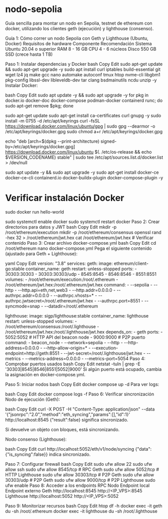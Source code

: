 # nodo-sepolia
Guía sencilla para montar un nodo en Sepolia, testnet de ethereum con docker, utilizando los clientes geth (ejecución) y lighthouse (consenso).

Guía 1: Cómo correr un nodo Sepolia con Geth y Lighthouse (Ubuntu, Docker)
Requisitos de hardware
Componente	Recomendación
Sistema	Ubuntu 20.04 o superior
RAM	8 - 16 GB
CPU	4 - 6 núcleos
Disco	550 GB SSD (crece hasta 1 TB)

Paso 1: Instalar dependencias y Docker
bash
Copy
Edit
sudo apt-get update && sudo apt-get upgrade -y
sudo apt install curl iptables build-essential git wget lz4 jq make gcc nano automake autoconf tmux htop nvme-cli libgbm1 pkg-config libssl-dev libleveldb-dev tar clang bsdmainutils ncdu unzip -y
Instalar Docker:

bash
Copy
Edit
sudo apt update -y && sudo apt upgrade -y
for pkg in docker.io docker-doc docker-compose podman-docker containerd runc; do sudo apt-get remove $pkg; done

sudo apt-get update
sudo apt-get install ca-certificates curl gnupg -y
sudo install -m 0755 -d /etc/apt/keyrings
curl -fsSL https://download.docker.com/linux/ubuntu/gpg | sudo gpg --dearmor -o /etc/apt/keyrings/docker.gpg
sudo chmod a+r /etc/apt/keyrings/docker.gpg

echo "deb [arch=$(dpkg --print-architecture) signed-by=/etc/apt/keyrings/docker.gpg] https://download.docker.com/linux/ubuntu $(. /etc/os-release && echo $VERSION_CODENAME) stable" | sudo tee /etc/apt/sources.list.d/docker.list > /dev/null

sudo apt update -y && sudo apt upgrade -y
sudo apt-get install docker-ce docker-ce-cli containerd.io docker-buildx-plugin docker-compose-plugin -y

# Verificar instalación Docker
sudo docker run hello-world

sudo systemctl enable docker
sudo systemctl restart docker
Paso 2: Crear directorios para datos y JWT
bash
Copy
Edit
mkdir -p /root/ethereum/execution
mkdir -p /root/ethereum/consensus
openssl rand -hex 32 > /root/ethereum/jwt.hex
cat /root/ethereum/jwt.hex  # Verificar contenido
Paso 3: Crear archivo docker-compose.yml
bash
Copy
Edit
cd /root/ethereum
nano docker-compose.yml
Pega el siguiente contenido (ajustado para Geth + Lighthouse):

yaml
Copy
Edit
version: "3.8"
services:
  geth:
    image: ethereum/client-go:stable
    container_name: geth
    restart: unless-stopped
    ports:
      - 30303:30303
      - 30303:30303/udp
      - 8545:8545
      - 8546:8546
      - 8551:8551
    volumes:
      - /root/ethereum/execution:/root/.ethereum
      - /root/ethereum/jwt.hex:/root/.ethereum/jwt.hex
    command:
      - --sepolia
      - --http
      - --http.api=eth,net,web3
      - --http.addr=0.0.0.0
      - --authrpc.addr=0.0.0.0
      - --authrpc.vhosts=*
      - --authrpc.jwtsecret=/root/.ethereum/jwt.hex
      - --authrpc.port=8551
      - --syncmode=snap
      - --datadir=/root/.ethereum

  lighthouse:
    image: sigp/lighthouse:stable
    container_name: lighthouse
    restart: unless-stopped
    volumes:
      - /root/ethereum/consensus:/root/.lighthouse
      - /root/ethereum/jwt.hex:/root/.lighthouse/jwt.hex
    depends_on:
      - geth
    ports:
      - 5052:5052   # HTTP API del beacon node
      - 9000:9000   # P2P puerto
    command:
      - beacon_node
      - --network=sepolia
      - --http
      - --http-address=0.0.0.0
      - --http-allow-origin=*
      - --execution-endpoint=http://geth:8551
      - --jwt-secret=/root/.lighthouse/jwt.hex
      - --metrics
      - --metrics-address=0.0.0.0
      - --metrics-port=5054
Paso 4: Comprobar puertos usados
bash
Copy
Edit
netstat -tuln | grep -E '30303|8545|8546|8551|5052|9000'
Si algún puerto está ocupado, cambia la asignación en docker-compose.yml.

Paso 5: Iniciar nodos
bash
Copy
Edit
docker compose up -d
Para ver logs:

bash
Copy
Edit
docker compose logs -f
Paso 6: Verificar sincronización
Nodo de ejecución (Geth):

bash
Copy
Edit
curl -X POST -H "Content-Type: application/json" --data '{"jsonrpc":"2.0","method":"eth_syncing","params":[],"id":1}' http://localhost:8545
{"result":false} significa sincronizado.

Si devuelve un objeto con bloques, está sincronizando.

Nodo consenso (Lighthouse):

bash
Copy
Edit
curl http://localhost:5052/eth/v1/node/syncing
{"data":{"is_syncing":false}} indica sincronizado.

Paso 7: Configurar firewall
bash
Copy
Edit
sudo ufw allow 22
sudo ufw allow ssh
sudo ufw allow 8545/tcp    # RPC Geth
sudo ufw allow 5052/tcp    # HTTP Lighthouse
sudo ufw allow 30303/tcp   # P2P Geth
sudo ufw allow 30303/udp   # P2P Geth
sudo ufw allow 9000/tcp    # P2P Lighthouse
sudo ufw enable
Paso 8: Acceder a los endpoints RPC
Nodo	Endpoint local	Endpoint externo
Geth	http://localhost:8545	http://<IP_VPS>:8545
Lighthouse	http://localhost:5052	http://<IP_VPS>:5052

Paso 9: Monitorizar recursos
bash
Copy
Edit
htop
df -h
docker exec -it geth du -sh /root/.ethereum
docker exec -it lighthouse du -sh /root/.lighthouse
